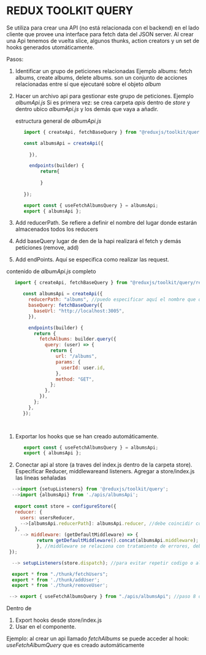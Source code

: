 # REDUX TOOLKIT QUERY 

Se utiliza para crear una API (no está relacionada con el backend) en el lado cliente que provee una interface para fetch data del JSON server.
Al crear una Api tenemos de vuelta slice, algunos thunks, action creators y un set de hooks generados utomáticamente.

Pasos:
1. Identificar un grupo de peticiones relacionadas
   Ejemplo 
   albums: fetch albums, create albums, delete albums.
   son un conjunto de acciones relacionadas entre sí que ejecutaré sobre el objeto *album*
2. Hacer un archivo api para gestionar este grupo de peticiones. Ejemplo *albumApi.js*
   Si es primera vez: se crea carpeta *apis* dentro de *store* y dentro ubico *albumApi.js* y los demás que vaya a añadir.

   estructura general de *albumApi.js*
   ```javascript
      import { createApi, fetchBaseQuery } from "@reduxjs/toolkit/query/react";

      const albumsApi = createApi({
       
        }),

        endpoints(builder) {
            return{
                
            }
          
      });

      export const { useFetchAlbumsQuery } = albumsApi;
      export { albumsApi };

   ```
   

3. Add reducerPath. Se refiere a definir el nombre del lugar donde estarán almacenados todos los reducers
4. Add baseQuery lugar de den de la hapi realizará el fetch y demás peticiones (remove, add)
5. Add endPoints. Aquí se especifica como realizar las request.

contenido de *albumApi.js* completo
```javascript
   import { createApi, fetchBaseQuery } from "@reduxjs/toolkit/query/react";

      const albumsApi = createApi({
        reducerPath: "albums", //puedo especificar aquí el nombre que quiera.
        baseQuery: fetchBaseQuery({
          baseUrl: "http://localhost:3005",
        }),

        endpoints(builder) {
          return {
            fetchAlbums: builder.query({
              query: (user) => {
                return {
                  url: "/albums",
                  params: {
                    userId: user.id,
                  },
                  method: "GET",
                };
              },
            }),
          };
        },
      });

     
```

1. Exportar los hooks que se han creado automáticamente.
   
   ```javascript
      export const { useFetchAlbumsQuery } = albumsApi;
      export { albumsApi };

   ```
    
2. Conectar api al store (a traves del index.js dentro de la carpeta store). Especificar Reducer, middlewareand listeners.
  Agregar a store/index.js las lineas señaladas
  
  ```javascript
    -->import {setupListeners} from '@reduxjs/toolkit/query';
    -->import {albumsApi} from './apis/albumsApi'; 
     
     export const store = configureStore({
     reducer: {
       users: usersReducer,
       -->[albumsApi.reducerPath]: albumsApi.reducer, //debe coincidir con el reducerPath especificado en albumsApi (albums). Para evitar errores pongo [albumsApi.reducerPath]
     },
       --> middleware: (getDefaultMiddleware) => {
             return getDefaultMiddleware().concat(albumsApi.middleware);
             }, //middleware se relaciona con tratamiento de errores, debe ser incluido para que funciones correctamente.
   });

    --> setupListeners(store.dispatch); //para evitar repetir codigo o algo así precisar. tiene que ver con createApi.

    export * from "./thunk/fetchUsers";
    export * from './thunk/addUser';
    export * from './thunk/removeUser';

   --> export { useFetchAlbumsQuery } from "./apis/albumsApi"; //paso 8 de createApi exportar los hooks

  ```
   Dentro de 
 
1. Export hooks desde store/index.js
2.  Usar en el componente. 

Ejemplo: al crear un api llamado *fetchAlbums* se puede acceder al hook: *useFetchAlbumQuery* que es creado automáticamente